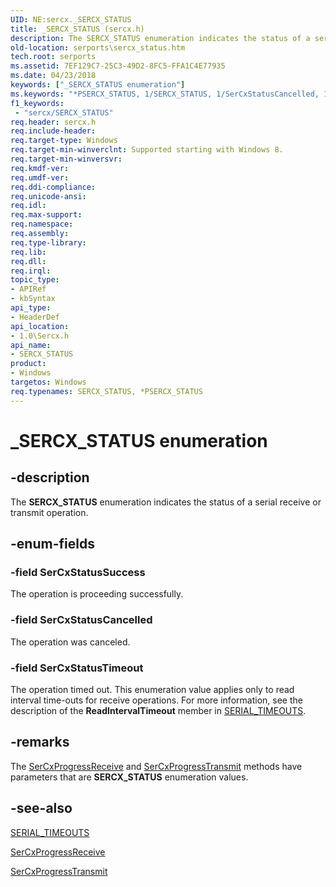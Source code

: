 ```yaml
---
UID: NE:sercx._SERCX_STATUS
title: _SERCX_STATUS (sercx.h)
description: The SERCX_STATUS enumeration indicates the status of a serial receive or transmit operation.
old-location: serports\sercx_status.htm
tech.root: serports
ms.assetid: 7EF129C7-25C3-49D2-8FC5-FFA1C4E77935
ms.date: 04/23/2018
keywords: ["_SERCX_STATUS enumeration"]
ms.keywords: "*PSERCX_STATUS, 1/SERCX_STATUS, 1/SerCxStatusCancelled, 1/SerCxStatusSuccess, 1/SerCxStatusTimeout, SERCX_STATUS, SERCX_STATUS enumeration [Serial Ports], SerCxStatusCancelled, SerCxStatusSuccess, SerCxStatusTimeout, _SERCX_STATUS, serports.sercx_status"
f1_keywords:
 - "sercx/SERCX_STATUS"
req.header: sercx.h
req.include-header: 
req.target-type: Windows
req.target-min-winverclnt: Supported starting with Windows 8.
req.target-min-winversvr: 
req.kmdf-ver: 
req.umdf-ver: 
req.ddi-compliance: 
req.unicode-ansi: 
req.idl: 
req.max-support: 
req.namespace: 
req.assembly: 
req.type-library: 
req.lib: 
req.dll: 
req.irql: 
topic_type:
- APIRef
- kbSyntax
api_type:
- HeaderDef
api_location:
- 1.0\Sercx.h
api_name:
- SERCX_STATUS
product:
- Windows
targetos: Windows
req.typenames: SERCX_STATUS, *PSERCX_STATUS
---
```


# _SERCX_STATUS enumeration


## -description


The <b>SERCX_STATUS</b> enumeration indicates the status of a serial receive or transmit operation.


## -enum-fields




### -field SerCxStatusSuccess

The operation is proceeding successfully.


### -field SerCxStatusCancelled

The operation was canceled.


### -field SerCxStatusTimeout

The operation timed out. This enumeration value applies only to read interval time-outs for receive operations. For more information, see the description of the <b>ReadIntervalTimeout</b> member in <a href="https://docs.microsoft.com/windows-hardware/drivers/ddi/ntddser/ns-ntddser-_serial_timeouts">SERIAL_TIMEOUTS</a>.


## -remarks



The <a href="https://docs.microsoft.com/windows-hardware/drivers/ddi/sercx/nf-sercx-sercxprogressreceive">SerCxProgressReceive</a> and <a href="https://docs.microsoft.com/windows-hardware/drivers/ddi/sercx/nf-sercx-sercxprogresstransmit">SerCxProgressTransmit</a> methods have parameters that are <b>SERCX_STATUS</b> enumeration values.




## -see-also




<a href="https://docs.microsoft.com/windows-hardware/drivers/ddi/ntddser/ns-ntddser-_serial_timeouts">SERIAL_TIMEOUTS</a>



<a href="https://docs.microsoft.com/windows-hardware/drivers/ddi/sercx/nf-sercx-sercxprogressreceive">SerCxProgressReceive</a>



<a href="https://docs.microsoft.com/windows-hardware/drivers/ddi/sercx/nf-sercx-sercxprogresstransmit">SerCxProgressTransmit</a>
 

 

